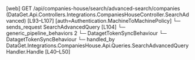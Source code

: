 [web] GET /api/companies-house/search/advanced-search/companies  (DataGet.Api.Controllers.Integrations.CompaniesHouseController.SearchAdvanced)  [L93–L107] [auth=Authentication.MachineToMachinePolicy]
  └─ sends_request SearchAdvancedQuery [L104]
    └─ generic_pipeline_behaviors 2
      └─ DatagetTokenSyncBehaviour
      └─ DatagetTokenSyncBehaviour
    └─ handled_by DataGet.Integrations.CompaniesHouse.Api.Queries.SearchAdvancedQueryHandler.Handle [L40–L50]

